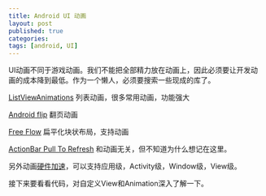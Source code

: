 ```yaml
---
title: Android UI 动画
layout: post
published: true
categories:
tags: [android, UI]
---
```


UI动画不同于游戏动画。我们不能把全部精力放在动画上，因此必须要让开发动画的成本降到最低。作为一个懒人，必须要搜索一些现成的库了。

[ListViewAnimations](https://github.com/nhaarman/ListViewAnimations) 列表动画，很多常用动画，功能强大

[Android flip](https://github.com/openaphid/android-flip) 翻页动画

[Free Flow](https://github.com/Comcast/FreeFlow) 扁平化块状布局，支持动画

[ActionBar Pull To Refresh](https://github.com/chrisbanes/ActionBar-PullToRefresh) 和动画无关，但不知道为什么想记在这里。

另外动画[硬件加速](http://developer.android.com/guide/topics/graphics/hardware-accel.html)，可以支持应用级，Activity级，Window级，View级。

接下来要看看代码，对自定义View和Animation深入了解一下。
